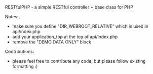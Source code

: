 RESTfulPHP - a simple RESTful controller + base class for PHP

Notes:
- make sure you define "DIR_WEBROOT_RELATIVE" which is used in api/index.php
- add your application_top at the top of api/index.php
- remove the "DEMO DATA ONLY" block


Contributions:
- please feel free to contribute any code, but please follow existing formatting :)

